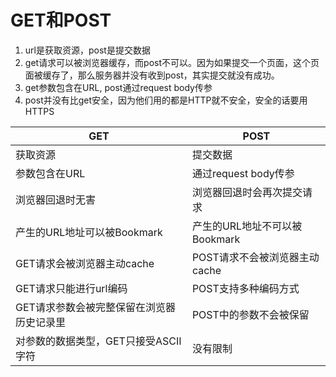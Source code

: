 # GET和POST

1. url是获取资源，post是提交数据
2. get请求可以被浏览器缓存，而post不可以。因为如果提交一个页面，这个页面被缓存了，那么服务器并没有收到post，其实提交就没有成功。
3. get参数包含在URL, post通过request body传参
4. post并没有比get安全，因为他们用的都是HTTP就不安全，安全的话要用HTTPS

GET|POST
---|--- 
获取资源|提交数据
参数包含在URL|通过request body传参
浏览器回退时无害|浏览器回退时会再次提交请求
产生的URL地址可以被Bookmark|产生的URL地址不可以被Bookmark
GET请求会被浏览器主动cache|POST请求不会被浏览器主动cache
GET请求只能进行url编码|POST支持多种编码方式
GET请求参数会被完整保留在浏览器历史记录里|POST中的参数不会被保留
对参数的数据类型，GET只接受ASCII字符|没有限制
